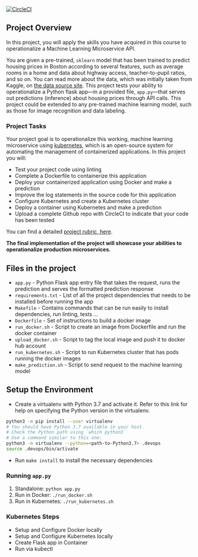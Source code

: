 [![CircleCI](https://dl.circleci.com/status-badge/img/gh/ravali121/udacity-cloud-devops-operationalize-microservice/tree/main.svg?style=svg)](https://dl.circleci.com/status-badge/redirect/gh/ravali121/udacity-cloud-devops-operationalize-microservice/tree/main)

## Project Overview

In this project, you will apply the skills you have acquired in this course to operationalize a Machine Learning Microservice API.

You are given a pre-trained, `sklearn` model that has been trained to predict housing prices in Boston according to several features, such as average rooms in a home and data about highway access, teacher-to-pupil ratios, and so on. You can read more about the data, which was initially taken from Kaggle, on [the data source site](https://www.kaggle.com/c/boston-housing). This project tests your ability to operationalize a Python flask app—in a provided file, `app.py`—that serves out predictions (inference) about housing prices through API calls. This project could be extended to any pre-trained machine learning model, such as those for image recognition and data labeling.

### Project Tasks

Your project goal is to operationalize this working, machine learning microservice using [kubernetes](https://kubernetes.io/), which is an open-source system for automating the management of containerized applications. In this project you will:
* Test your project code using linting
* Complete a Dockerfile to containerize this application
* Deploy your containerized application using Docker and make a prediction
* Improve the log statements in the source code for this application
* Configure Kubernetes and create a Kubernetes cluster
* Deploy a container using Kubernetes and make a prediction
* Upload a complete Github repo with CircleCI to indicate that your code has been tested

You can find a detailed [project rubric, here](https://review.udacity.com/#!/rubrics/2576/view).

**The final implementation of the project will showcase your abilities to operationalize production microservices.**

## Files in the project
* `app.py` - Python Flask app entry file that takes the request, runs the prediction and serves the formatted prediction response
* `requirements.txt` - List of all the project dependencies that needs to be installed before running the app
*  `Makefile` - Contains commands that can be run easily to install dependencies, run linting, tests ...
* `Dockerfile` - Set of instructions to build a docker image
* `run_docker.sh` - Script to create an image from Dockerfile and run the docker container
* `upload_docker.sh` - Script to tag the local image and push it to docker hub account
* `run_kubernetes.sh` - Script to run Kubernetes cluster that has pods running the docker images
* `make_prediction.sh` - Script to send request to the machine learning model

## Setup the Environment

* Create a virtualenv with Python 3.7 and activate it. Refer to this link for help on specifying the Python version in the virtualenv.
```bash
python3 -m pip install --user virtualenv
# You should have Python 3.7 available in your host.
# Check the Python path using `which python3`
# Use a command similar to this one:
python3 -m virtualenv --python=<path-to-Python3.7> .devops
source .devops/bin/activate
```
* Run `make install` to install the necessary dependencies

### Running `app.py`

1. Standalone:  `python app.py`
2. Run in Docker:  `./run_docker.sh`
3. Run in Kubernetes:  `./run_kubernetes.sh`

### Kubernetes Steps

* Setup and Configure Docker locally
* Setup and Configure Kubernetes locally
* Create Flask app in Container
* Run via kubectl
